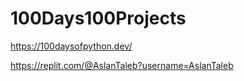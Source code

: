 #  100Days100Projects

https://100daysofpython.dev/

https://replit.com/@AslanTaleb?username=AslanTaleb
